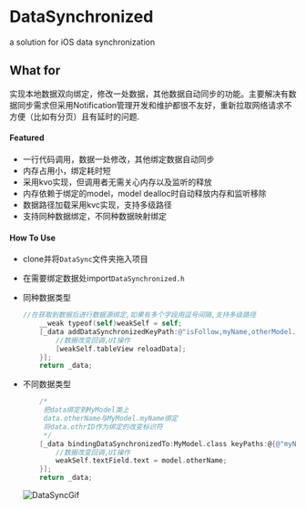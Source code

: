 # DataSynchronized
a solution for iOS data synchronization

## What for

实现本地数据双向绑定，修改一处数据，其他数据自动同步的功能。主要解决有数据同步需求但采用Notification管理开发和维护都很不友好，重新拉取网络请求不方便（比如有分页）且有延时的问题.

#### Featured

* 一行代码调用，数据一处修改，其他绑定数据自动同步
* 内存占用小，绑定耗时短
* 采用kvo实现，但调用者无需关心内存以及监听的释放
* 内存依赖于绑定的model，model dealloc时自动释放内存和监听移除
* 数据路径加载采用kvc实现，支持多级路径
* 支持同种数据绑定，不同种数据映射绑定

#### How To Use

* clone并将```DataSync```文件夹拖入项目

* 在需要绑定数据处import```DataSynchronized.h```

* 同种数据类型

  ```objective-c
  //在获取到数据后进行数据源绑定,如果有多个字段用逗号间隔,支持多级路径
      __weak typeof(self)weakSelf = self;
      [_data addDataSynchronizedKeyPath:@"isFollow,myName,otherModel.otherName" IDPath:@"myID" onChange:^(MyModel *  _Nonnull model) {
          //数据改变回调,UI操作
          [weakSelf.tableView reloadData];
      }];
      return _data;
  ```

* 不同数据类型

  ```objective-c
      /*
       把data绑定到MyModel类上
       data.otherName与MyModel.myName绑定
       将data.othrID作为绑定的改变标识符
       */
      [_data bindingDataSynchronizedTo:MyModel.class keyPaths:@{@"myName":@"otherName"} IDPath:@"otherID" onChange:^(OtherModel * _Nonnull model) {
          //数据改变回调,UI操作
          weakSelf.textField.text = model.otherName;
      }];
      return _data;
  ```

  ![DataSyncGif](/Users/huhaha/Desktop/DataSynchronized/DataSyncGif.gif)

